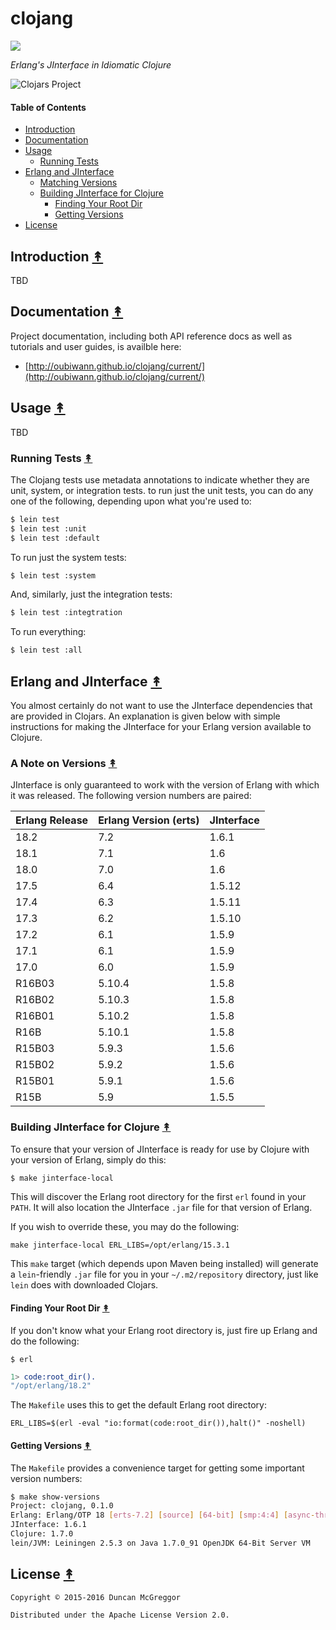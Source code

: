 # clojang

[![][clj-logo]][clj-logo]

[clj-logo]: resources/images/clj-logo.png

*Erlang's JInterface in Idiomatic Clojure*

![Clojars Project](http://clojars.org/clojang/latest-version.svg)


#### Table of Contents

* [Introduction](#introduction-)
* [Documentation](#documentation-)
* [Usage](#usage-)
  * [Running Tests](#running-tests-)
* [Erlang and JInterface](#erlang-and-jinterface-)
  * [Matching Versions](#matching-versions-)
  * [Building JInterface for Clojure](#building-jinterface-for-clojure-)
    * [Finding Your Root Dir](#finding-your-root-dir-)
    * [Getting Versions](#getting-versions-)
* [License](#license-)


## Introduction [&#x219F;](#table-of-contents)

TBD


## Documentation [&#x219F;](#table-of-contents)

Project documentation, including both API reference docs as well as tutorials and user guides, is availble here:

* [http://oubiwann.github.io/clojang/current/](http://oubiwann.github.io/clojang/current/)


## Usage [&#x219F;](#table-of-contents)

TBD


### Running Tests [&#x219F;](#table-of-contents)

The Clojang tests use metadata annotations to indicate whether they are unit, system, or integration tests. to run just the unit tests, you can do any one of the following, depending upon what you're used to:

```bash
$ lein test
$ lein test :unit
$ lein test :default
```

To run just the system tests:

```bash
$ lein test :system
```

And, similarly, just the integration tests:

```bash
$ lein test :integtration
```

To run everything:

```bash
$ lein test :all
```


## Erlang and JInterface [&#x219F;](#table-of-contents)

You almost certainly do not want to use the JInterface dependencies that
are provided in Clojars. An explanation is given below with simple instructions
for making the JInterface for your Erlang version available to Clojure.


### A Note on Versions [&#x219F;](#table-of-contents)

JInterface is only guaranteed to work with the version of Erlang with which it
was released. The following version numbers are paired:

| Erlang Release | Erlang Version (erts) | JInterface |
|----------------|-----------------------|------------|
| 18.2           | 7.2                   | 1.6.1      |
| 18.1           | 7.1                   | 1.6        |
| 18.0           | 7.0                   | 1.6        |
| 17.5           | 6.4                   | 1.5.12     |
| 17.4           | 6.3                   | 1.5.11     |
| 17.3           | 6.2                   | 1.5.10     |
| 17.2           | 6.1                   | 1.5.9      |
| 17.1           | 6.1                   | 1.5.9      |
| 17.0           | 6.0                   | 1.5.9      |
| R16B03         | 5.10.4                | 1.5.8      |
| R16B02         | 5.10.3                | 1.5.8      |
| R16B01         | 5.10.2                | 1.5.8      |
| R16B           | 5.10.1                | 1.5.8      |
| R15B03         | 5.9.3                 | 1.5.6      |
| R15B02         | 5.9.2                 | 1.5.6      |
| R15B01         | 5.9.1                 | 1.5.6      |
| R15B           | 5.9                   | 1.5.5      |


### Building JInterface for Clojure [&#x219F;](#table-of-contents)

To ensure that your version of JInterface is ready for use by Clojure with your
version of Erlang, simply do this:

```bash
$ make jinterface-local
```

This will discover the Erlang root directory for the first ``erl`` found in your
``PATH``. It will also location the JInterface ``.jar`` file for that version
of Erlang.

If you wish to override these, you may do the following:

```
make jinterface-local ERL_LIBS=/opt/erlang/15.3.1
```

This ``make`` target (which depends upon Maven being installed) will
generate a ``lein``-friendly ``.jar`` file for you in your
``~/.m2/repository`` directory, just like ``lein`` does with downloaded Clojars.


#### Finding Your Root Dir [&#x219F;](#table-of-contents)

If you don't know what your Erlang root directory is, just fire up Erlang and
do the following:


```
$ erl
```
```erlang
1> code:root_dir().
"/opt/erlang/18.2"
```

The ``Makefile`` uses this to get the default Erlang root directory:

```
ERL_LIBS=$(erl -eval "io:format(code:root_dir()),halt()" -noshell)
```

#### Getting Versions [&#x219F;](#table-of-contents)

The ``Makefile`` provides a convenience target for getting some important version numbers:

```bash
$ make show-versions
Project: clojang, 0.1.0
Erlang: Erlang/OTP 18 [erts-7.2] [source] [64-bit] [smp:4:4] [async-threads:10] [hipe] [kernel-poll:false]
JInterface: 1.6.1
Clojure: 1.7.0
lein/JVM: Leiningen 2.5.3 on Java 1.7.0_91 OpenJDK 64-Bit Server VM
```


## License [&#x219F;](#table-of-contents)

```
Copyright © 2015-2016 Duncan McGreggor

Distributed under the Apache License Version 2.0.
```

